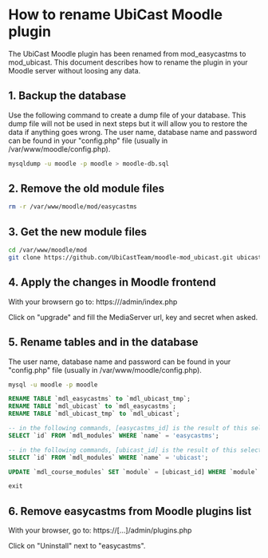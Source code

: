 # How to rename UbiCast Moodle plugin

The UbiCast Moodle plugin has been renamed from mod_easycastms to mod_ubicast.
This document describes how to rename the plugin in your Moodle server without loosing any data.

## 1. Backup the database

Use the following command to create a dump file of your database. This dump file will not be used in next steps but it will allow you to restore the data if anything goes wrong.
The user name, database name and password can be found in your "config.php" file (usually in /var/www/moodle/config.php).

```bash
mysqldump -u moodle -p moodle > moodle-db.sql
```

## 2. Remove the old module files

```bash
rm -r /var/www/moodle/mod/easycastms
```

## 3. Get the new module files

```bash
cd /var/www/moodle/mod
git clone https://github.com/UbiCastTeam/moodle-mod_ubicast.git ubicast
```

## 4. Apply the changes in Moodle frontend

With your browsern go to:
https://<your moodle domain>/admin/index.php

Click on "upgrade" and fill the MediaServer url, key and secret when asked.

## 5. Rename tables and in the database

The user name, database name and password can be found in your "config.php" file (usually in /var/www/moodle/config.php).

```bash
mysql -u moodle -p moodle
```

```sql
RENAME TABLE `mdl_easycastms` to `mdl_ubicast_tmp`;
RENAME TABLE `mdl_ubicast` to `mdl_easycastms`;
RENAME TABLE `mdl_ubicast_tmp` to `mdl_ubicast`;

-- in the following commands, [easycastms_id] is the result of this select:
SELECT `id` FROM `mdl_modules` WHERE `name` = 'easycastms';

-- in the following commands, [ubicast_id] is the result of this select:
SELECT `id` FROM `mdl_modules` WHERE `name` = 'ubicast';

UPDATE `mdl_course_modules` SET `module` = [ubicast_id] WHERE `module` = [easycastms_id];

exit
```

## 6. Remove easycastms from Moodle plugins list

With your browser, go to:
https://[...]/admin/plugins.php

Click on "Uninstall" next to "easycastms".
